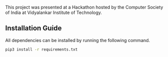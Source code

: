 This project was presented at a Hackathon hosted by the Computer Society of India at Vidyalankar Institute of Technology. 

## Installation Guide

All dependencies can be installed by running the following command.

```bash
pip3 install -r requirements.txt
```


